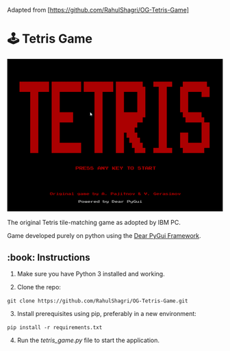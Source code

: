 Adapted from [https://github.com/RahulShagri/OG-Tetris-Game]

# :joystick: Tetris Game

![A demonstration of the snake game](resources/demo.gif)

The original Tetris tile-matching game as adopted by IBM PC.

Game developed purely on python using the [Dear PyGui Framework](https://github.com/hoffstadt/DearPyGui).

<h2>:book: Instructions</h2>

1. Make sure you have Python 3 installed and working. 
   
2. Clone the repo:

```git clone https://github.com/RahulShagri/OG-Tetris-Game.git```

3. Install prerequisites using pip, preferably in a new environment:

```pip install -r requirements.txt``` 

4. Run the <i>tetris_game.py</i> file to start the application.
